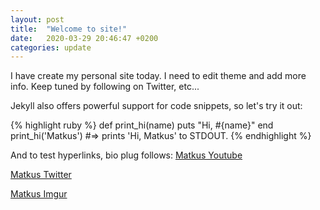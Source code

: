 ```yaml
---
layout: post
title:  "Welcome to site!"
date:   2020-03-29 20:46:47 +0200
categories: update
---
```

I have create my personal site today. I need to edit theme and add more info. Keep tuned by following on Twitter, etc...

Jekyll also offers powerful support for code snippets, so let's try it out:

{% highlight ruby %}
def print_hi(name)
  puts "Hi, #{name}"
end
print_hi('Matkus')
#=> prints 'Hi, Matkus' to STDOUT.
{% endhighlight %}

And to test hyperlinks, bio plug follows:
[Matkus Youtube][youtube]

[Matkus Twitter][twitter]

[Matkus Imgur][imgur]

[youtube]: https://youtube.com/channel/UCgReAdVMuTZAb8JJYdJeYMg
[twitter]: https://twitter.com/m4tka
[imgur]: https://imgur.com/user/matkuscz/posts
